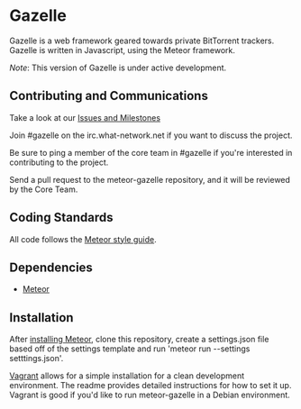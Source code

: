 Gazelle
=======

Gazelle is a web framework geared towards private BitTorrent trackers.
Gazelle is written in Javascript, using the Meteor framework.

_Note_: This version of Gazelle is under active development.

Contributing and Communications
------------

Take a look at our [Issues and Milestones](https://github.com/meteor-gazelle/meteor-gazelle/issues)

Join #gazelle on the irc.what-network.net if you want to discuss the project.

Be sure to ping a member of the core team in #gazelle if you're interested in contributing to the project. 

Send a pull request to the meteor-gazelle repository, and it will be reviewed by the Core Team.


Coding Standards
----------------
All code follows the [Meteor style guide](https://github.com/meteor/meteor/wiki/Meteor-Style-Guide).

Dependencies
------------
* [Meteor](https://www.meteor.com/) 

Installation
------------
After [installing Meteor](https://www.meteor.com/install), clone this repository, create a settings.json file based off of the settings template and run 'meteor run --settings setttings.json'. 

[Vagrant](https://github.com/meteor-gazelle/vagrant) allows for a simple installation for a clean development environment. The readme provides detailed instructions for how to set it up. Vagrant is good if you'd like to run meteor-gazelle in a Debian environment.

